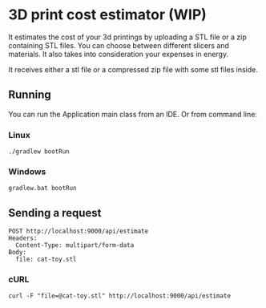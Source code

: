 # 3D print cost estimator (WIP)

It estimates the cost of your 3d printings by uploading a STL file or a zip containing STL files.
You can choose between different slicers and materials.
It also takes into consideration your expenses in energy.

It receives either a stl file or a compressed zip file with some stl files inside.

## Running

You can run the Application main class from an IDE. Or from command line:

### Linux
```
./gradlew bootRun
```

### Windows
```
gradlew.bat bootRun
```

## Sending a request

```
POST http://localhost:9000/api/estimate
Headers:
  Content-Type: multipart/form-data
Body:
  file: cat-toy.stl
```

### cURL

```
curl -F "file=@cat-toy.stl" http://localhost:9000/api/estimate
```


